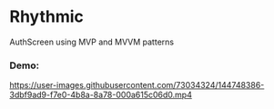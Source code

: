 # Rhythmic
AuthScreen using MVP and MVVM patterns

### Demo:

https://user-images.githubusercontent.com/73034324/144748386-3dbf9ad9-f7e0-4b8a-8a78-000a615c06d0.mp4
